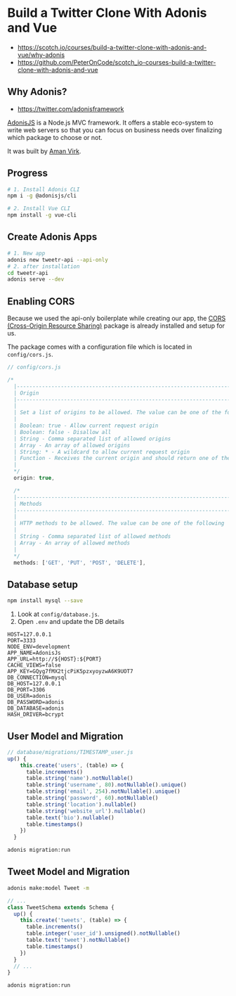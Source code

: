 # Build a Twitter Clone With Adonis and Vue

- <https://scotch.io/courses/build-a-twitter-clone-with-adonis-and-vue/why-adonis>
- <https://github.com/PeterOnCode/scotch_io-courses-build-a-twitter-clone-with-adonis-and-vue>


## Why Adonis?

- <https://twitter.com/adonisframework>

[AdonisJS](http://dev.adonisjs.com/) is a Node.js MVC framework. It offers a stable eco-system to write web servers so that you can focus on business needs over finalizing which package to choose or not.

It was built by [Aman Virk](https://twitter.com/AmanVirk1).

## Progress

```bash
# 1. Install Adonis CLI
npm i -g @adonisjs/cli

# 2. Install Vue CLI
npm install -g vue-cli
```

## Create Adonis Apps

```bash
# 1. New app
adonis new tweetr-api --api-only
# 2. after installation
cd tweetr-api
adonis serve --dev
```

## Enabling CORS

Because we used the api-only boilerplate while creating our app, the [CORS (Cross-Origin Resource Sharing)](https://en.wikipedia.org/wiki/Cross-origin_resource_sharing) package is already installed and setup for us.

The package comes with a configuration file which is located in `config/cors.js`.

```javascript
// config/cors.js

/*
  |--------------------------------------------------------------------------
  | Origin
  |--------------------------------------------------------------------------
  |
  | Set a list of origins to be allowed. The value can be one of the following
  |
  | Boolean: true - Allow current request origin
  | Boolean: false - Disallow all
  | String - Comma separated list of allowed origins
  | Array - An array of allowed origins
  | String: * - A wildcard to allow current request origin
  | Function - Receives the current origin and should return one of the above values.
  |
  */
  origin: true,

  /*
  |--------------------------------------------------------------------------
  | Methods
  |--------------------------------------------------------------------------
  |
  | HTTP methods to be allowed. The value can be one of the following
  |
  | String - Comma separated list of allowed methods
  | Array - An array of allowed methods
  |
  */
  methods: ['GET', 'PUT', 'POST', 'DELETE'],
```
## Database setup

```bash
npm install mysql --save
```

1. Look at `config/database.js`.
1. Open `.env` and update the DB details

```text
HOST=127.0.0.1
PORT=3333
NODE_ENV=development
APP_NAME=AdonisJs
APP_URL=http://${HOST}:${PORT}
CACHE_VIEWS=false
APP_KEY=GQyg7fMX2tjcPiK5pzxyoyzwA6K9UOT7
DB_CONNECTION=mysql
DB_HOST=127.0.0.1
DB_PORT=3306
DB_USER=adonis
DB_PASSWORD=adonis
DB_DATABASE=adonis
HASH_DRIVER=bcrypt
```
## User Model and Migration

```javascript
// database/migrations/TIMESTAMP_user.js
up() {
    this.create('users', (table) => {
      table.increments()
      table.string('name').notNullable()
      table.string('username', 80).notNullable().unique()
      table.string('email', 254).notNullable().unique()
      table.string('password', 60).notNullable()
      table.string('location').nullable()
      table.string('website_url').nullable()
      table.text('bio').nullable()
      table.timestamps()
    })
  }
```

```bash
adonis migration:run
```

## Tweet Model and Migration

```bash
adonis make:model Tweet -m
```

```javascript
// ...
class TweetSchema extends Schema {
  up() {
    this.create('tweets', (table) => {
      table.increments()
      table.integer('user_id').unsigned().notNullable()
      table.text('tweet').notNullable()
      table.timestamps()
    })
  }
  // ...
}
```

```bash
adonis migration:run
```
